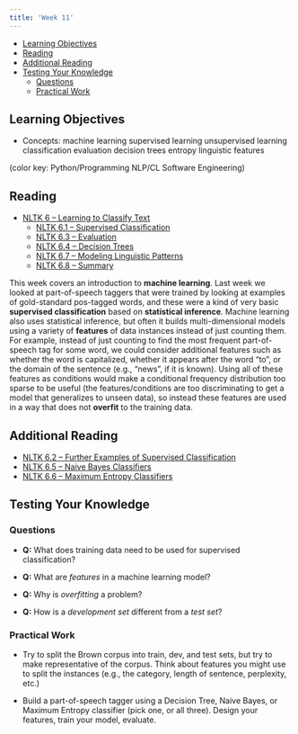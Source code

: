 ```yaml
---
title: 'Week 11'
---
```


*   [Learning Objectives](#learning-objectives)
*   [Reading](#reading)
*   [Additional Reading](#additional-reading)
*   [Testing Your Knowledge](#testing-your-knowledge)
    *   [Questions](#questions)
    *   [Practical Work](#practical-work)

Learning Objectives
-------------------

*   Concepts: machine learning supervised learning unsupervised learning classification evaluation decision trees entropy linguistic features

(color key: Python/Programming NLP/CL Software Engineering)

Reading
-------

*   [NLTK 6 – Learning to Classify Text](http://www.nltk.org/book/ch06.html)
    *   [NLTK 6.1 – Supervised Classification](http://www.nltk.org/book/ch06.html#supervised-classification)
    *   [NLTK 6.3 – Evaluation](http://www.nltk.org/book/ch06.html#evaluation)
    *   [NLTK 6.4 – Decision Trees](http://www.nltk.org/book/ch06.html#decision-trees)
    *   [NLTK 6.7 – Modeling Linguistic Patterns](http://www.nltk.org/book/ch06.html#modeling-linguistic-patterns)
    *   [NLTK 6.8 – Summary](http://www.nltk.org/book/ch06.html#summary)

This week covers an introduction to **machine learning**. Last week we looked at part-of-speech taggers that were trained by looking at examples of gold-standard pos-tagged words, and these were a kind of very basic **supervised classification** based on **statistical inference**. Machine learning also uses statistical inference, but often it builds multi-dimensional models using a variety of **features** of data instances instead of just counting them. For example, instead of just counting to find the most frequent part-of-speech tag for some word, we could consider additional features such as whether the word is capitalized, whether it appears after the word “to”, or the domain of the sentence (e.g., “news”, if it is known). Using all of these features as conditions would make a conditional frequency distribution too sparse to be useful (the features/conditions are too discriminating to get a model that generalizes to unseen data), so instead these features are used in a way that does not **overfit** to the training data.

Additional Reading
------------------

*   [NLTK 6.2 – Further Examples of Supervised Classification](http://www.nltk.org/book/ch06.html#further-examples-of-supervised-classification)
*   [NLTK 6.5 – Naive Bayes Classifiers](http://www.nltk.org/book/ch06.html#naive-bayes-classifiers)
*   [NLTK 6.6 – Maximum Entropy Classifiers](http://www.nltk.org/book/ch06.html#maximum-entropy-classifiers)

Testing Your Knowledge
----------------------

### Questions

*   **Q:** What does training data need to be used for supervised classification?

*   **Q:** What are _features_ in a machine learning model?

*   **Q:** Why is _overfitting_ a problem?

*   **Q:** How is a _development set_ different from a _test set_?


### Practical Work

*   Try to split the Brown corpus into train, dev, and test sets, but try to make representative of the corpus. Think about features you might use to split the instances (e.g., the category, length of sentence, perplexity, etc.)

*   Build a part-of-speech tagger using a Decision Tree, Naive Bayes, or Maximum Entropy classifier (pick one, or all three). Design your features, train your model, evaluate.
